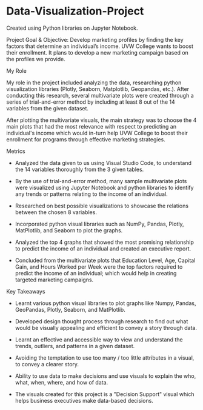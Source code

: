 # Data-Visualization-Project
Created using Python libraries on Jupyter Notebook.

Project Goal & Objective: Develop marketing profiles by finding the key factors that determine an individual’s income. UVW College wants to boost their enrollment. It plans to develop a new marketing campaign based on the profiles we provide.


My Role

My role in the project included analyzing the data, researching python visualization libraries (Plotly, Seaborn, Matplotlib, Geopandas, etc.). After conducting this research, several multivariate plots were created through a series of trial-and-error method by including at least 8 out of the 14 variables from the given dataset.

After plotting the multivariate visuals, the main strategy was to choose the 4 main plots that had the most relevance with respect to predicting an individual's income which would in-turn help UVW College to boost their enrollment for programs through effective marketing strategies.


Metrics

- Analyzed the data given to us using Visual Studio Code, to understand the 14 variables thoroughly from the 3 given tables.

- By the use of trial-and-error method, many sample multivariate plots were visualized using Jupyter Notebook and python libraries to identify any trends or patterns relating to the income of an individual.

- Researched on best possible visualizations to showcase the relations between the chosen 8 variables.

- Incorporated python visual libraries such as NumPy, Pandas, Plotly, MatPlotlib, and Seaborn to plot the graphs.

- Analyzed the top 4 graphs that showed the most promising relationship to predict the income of an individual and created an executive report.

- Concluded from the multivariate plots that Education Level, Age, Capital Gain, and Hours Worked per Week were the top factors required to predict the income of an individual; which would help in creating targeted marketing campaigns.


Key Takeaways

- Learnt various python visual libraries to plot graphs like Numpy, Pandas, GeoPandas, Plotly, Seaborn, and MatPlotlib.

- Developed design thought process through research to find out what would be visually appealing and efficient to convey a story through data.

- Learnt an effective and accessible way to view and understand the trends, outliers, and patterns in a given dataset.

- Avoiding the temptation to use too many / too little attributes in a visual, to convey a clearer story.

- Ability to use data to make decisions and use visuals to explain the who, what, when, where, and how of data.

- The visuals created for this project is a "Decision Support" visual which helps business executives make data-based decisions.

